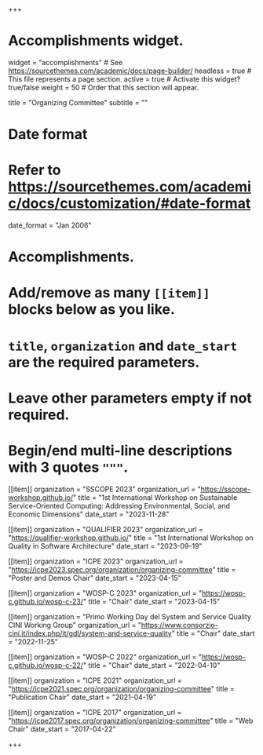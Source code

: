 +++
# Accomplishments widget.
widget = "accomplishments"  # See https://sourcethemes.com/academic/docs/page-builder/
headless = true  # This file represents a page section.
active = true  # Activate this widget? true/false
weight = 50  # Order that this section will appear.

title = "Organizing Committee"
subtitle = ""

# Date format
#   Refer to https://sourcethemes.com/academic/docs/customization/#date-format
date_format = "Jan 2006"

# Accomplishments.
#   Add/remove as many `[[item]]` blocks below as you like.
#   `title`, `organization` and `date_start` are the required parameters.
#   Leave other parameters empty if not required.
#   Begin/end multi-line descriptions with 3 quotes `"""`.

[[item]]
  organization = "SSCOPE 2023"
  organization_url = "https://sscope-workshop.github.io/"
  title = "1st International Workshop on Sustainable Service-Oriented Computing: Addressing Environmental, Social, and Economic Dimensions"
  date_start = "2023-11-28"

[[item]]
  organization = "QUALIFIER 2023"
  organization_url = "https://qualifier-workshop.github.io/"
  title = "1st International Workshop on Quality in Software Architecture"
  date_start = "2023-09-19"

[[item]]
  organization = "ICPE 2023"
  organization_url = "https://icpe2023.spec.org/organization/organizing-committee"
  title = "Poster and Demos Chair"
  date_start = "2023-04-15"

[[item]]
  organization = "WOSP-C 2023"
  organization_url = "https://wosp-c.github.io/wosp-c-23/"
  title = "Chair"
  date_start = "2023-04-15"

[[item]]
  organization = "Primo Working Day del System and Service Quality CINI Working Group"
  organization_url = "https://www.consorzio-cini.it/index.php/it/gdl/system-and-service-quality"
  title = "Chair"
  date_start = "2022-11-25"

[[item]]
  organization = "WOSP-C 2022"
  organization_url = "https://wosp-c.github.io/wosp-c-22/"
  title = "Chair"
  date_start = "2022-04-10"

[[item]]
  organization = "ICPE 2021"
  organization_url = "https://icpe2021.spec.org/organization/organizing-committee"
  title = "Publication Chair"
  date_start = "2021-04-19"

[[item]]
  organization = "ICPE 2017"
  organization_url = "https://icpe2017.spec.org/organization/organizing-committee"
  title = "Web Chair"
  date_start = "2017-04-22"	

+++
